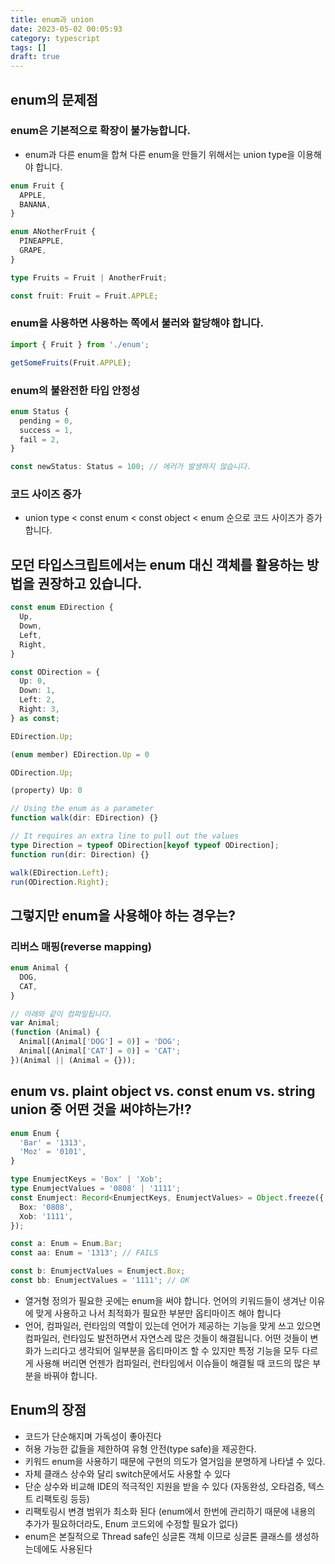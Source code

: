 ```yaml
---
title: enum과 union
date: 2023-05-02 00:05:93
category: typescript
tags: []
draft: true
---
```


## enum의 문제점

### enum은 기본적으로 확장이 불가능합니다.

- enum과 다른 enum을 합쳐 다른 enum을 만들기 위해서는 union type을 이용해야 합니다.

```ts
enum Fruit {
  APPLE,
  BANANA,
}

enum ANotherFruit {
  PINEAPPLE,
  GRAPE,
}

type Fruits = Fruit | AnotherFruit;

const fruit: Fruit = Fruit.APPLE;
```

### enum을 사용하면 사용하는 쪽에서 불러와 할당해야 합니다.

```ts
import { Fruit } from './enum';

getSomeFruits(Fruit.APPLE);
```

### enum의 불완전한 타입 안정성

```ts
enum Status {
  pending = 0,
  success = 1,
  fail = 2,
}

const newStatus: Status = 100; // 에러가 발생하지 않습니다.
```

### 코드 사이즈 증가

- union type < const enum < const object < enum 순으로 코드 사이즈가 증가합니다.

## 모던 타입스크립트에서는 enum 대신 객체를 활용하는 방법을 권장하고 있습니다.

```ts
const enum EDirection {
  Up,
  Down,
  Left,
  Right,
}

const ODirection = {
  Up: 0,
  Down: 1,
  Left: 2,
  Right: 3,
} as const;

EDirection.Up;

(enum member) EDirection.Up = 0

ODirection.Up;

(property) Up: 0

// Using the enum as a parameter
function walk(dir: EDirection) {}

// It requires an extra line to pull out the values
type Direction = typeof ODirection[keyof typeof ODirection];
function run(dir: Direction) {}

walk(EDirection.Left);
run(ODirection.Right);
```

## 그렇지만 enum을 사용해야 하는 경우는?

### 리버스 매핑(reverse mapping)

```ts
enum Animal {
  DOG,
  CAT,
}

// 아래와 같이 컴파일됩니다.
var Animal;
(function (Animal) {
  Animal[(Animal['DOG'] = 0)] = 'DOG';
  Animal[(Animal['CAT'] = 0)] = 'CAT';
})(Animal || (Animal = {}));
```

## enum vs. plaint object vs. const enum vs. string union 중 어떤 것을 써야하는가!?

```ts
enum Enum {
  'Bar' = '1313',
  'Moz' = '0101',
}

type EnumjectKeys = 'Box' | 'Xob';
type EnumjectValues = '0808' | '1111';
const Enumject: Record<EnumjectKeys, EnumjectValues> = Object.freeze({
  Box: '0808',
  Xob: '1111',
});

const a: Enum = Enum.Bar;
const aa: Enum = '1313'; // FAILS

const b: EnumjectValues = Enumject.Box;
const bb: EnumjectValues = '1111'; // OK
```

- 열거형 정의가 필요한 곳에는 enum을 써야 합니다. 언어의 키워드들이 생겨난 이유에 맞게 사용하고 나서 최적화가 필요한 부분만 옵티마이즈 해야 합니다
- 언어, 컴파일러, 런타임의 역할이 있는데 언어가 제공하는 기능을 맞게 쓰고 있으면 컴파일러, 런타임도 발전하면서 자연스레 많은 것들이 해결됩니다. 어떤 것들이 변화가 느리다고 생각되어 일부분을 옵티마이즈 할 수 있지만 특정 기능을 모두 다르게 사용해 버리면 언젠가 컴파일러, 런타임에서 이슈들이 해결될 때 코드의 많은 부분을 바꿔야 합니다.

## Enum의 장점

- 코드가 단순해지며 가독성이 좋아진다
- 허용 가능한 값들을 제한하여 유형 안전(type safe)을 제공한다.
- 키워드 enum을 사용하기 때문에 구현의 의도가 열거임을 분명하게 나타낼 수 있다.
- 자체 클래스 상수와 달리 switch문에서도 사용할 수 있다
- 단순 상수와 비교해 IDE의 적극적인 지원을 받을 수 있다 (자동완성, 오타검증, 텍스트 리팩토링 등등)
- 리팩토링시 변경 범위가 최소화 된다 (enum에서 한번에 관리하기 때문에 내용의 추가가 필요하더라도, Enum 코드외에 수정할 필요가 없다)
- enum은 본질적으로 Thread safe인 싱글톤 객체 이므로 싱글톤 클래스를 생성하는데에도 사용된다
